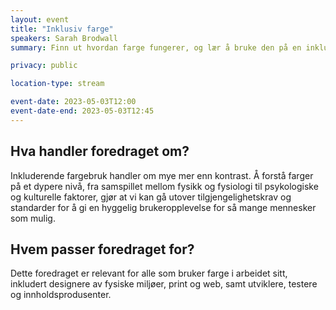 ```yaml
---
layout: event
title: "Inklusiv farge"
speakers: Sarah Brodwall
summary: Finn ut hvordan farge fungerer, og lær å bruke den på en inklusiv måte.

privacy: public

location-type: stream

event-date: 2023-05-03T12:00
event-date-end: 2023-05-03T12:45
---
```

## Hva handler foredraget om?
Inkluderende fargebruk handler om mye mer enn kontrast. Å forstå farger på et dypere nivå, fra samspillet mellom fysikk og fysiologi til psykologiske og kulturelle faktorer, gjør at vi kan gå utover tilgjengelighetskrav og standarder for å gi en hyggelig brukeropplevelse for så mange mennesker som mulig. 

## Hvem passer foredraget for?
Dette foredraget er relevant for alle som bruker farge i arbeidet sitt, inkludert designere av fysiske miljøer, print og web, samt utviklere, testere og innholdsprodusenter.